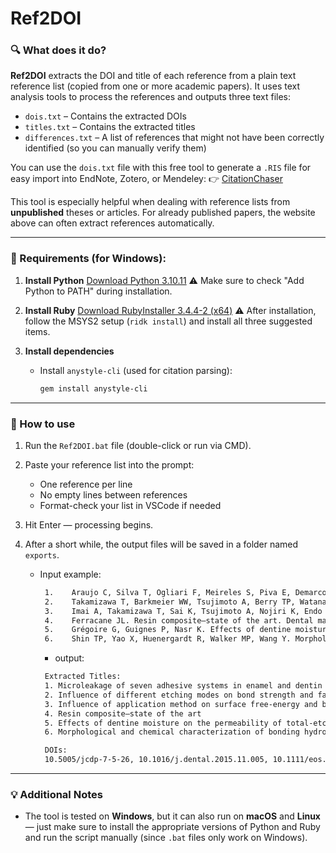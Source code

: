 # Ref2DOI
### 🔍 What does it do?

**Ref2DOI** extracts the DOI and title of each reference from a plain text reference list (copied from one or more academic papers). It uses text analysis tools to process the references and outputs three text files:

* `dois.txt` – Contains the extracted DOIs
* `titles.txt` – Contains the extracted titles
* `differences.txt` – A list of references that might not have been correctly identified (so you can manually verify them)

You can use the `dois.txt` file with this free tool to generate a `.RIS` file for easy import into EndNote, Zotero, or Mendeley:
👉 [CitationChaser](https://estech.shinyapps.io/citationchaser)

This tool is especially helpful when dealing with reference lists from **unpublished** theses or articles. For already published papers, the website above can often extract references automatically.

---

### 🧰 Requirements (for Windows):

1. **Install Python**
   [Download Python 3.10.11](https://www.python.org/downloads/release/python-31011/)
   ⚠️ Make sure to check "Add Python to PATH" during installation.

2. **Install Ruby**
   [Download RubyInstaller 3.4.4-2 (x64)](https://github.com/oneclick/rubyinstaller2/releases/download/RubyInstaller-3.4.4-2/rubyinstaller-devkit-3.4.4-2-x64.exe)
   ⚠️ After installation, follow the MSYS2 setup (`ridk install`) and install all three suggested items.

3. **Install dependencies**

   * Install `anystyle-cli` (used for citation parsing):

     ```bash
     gem install anystyle-cli
     ```

---

### 🚀 How to use

1. Run the `Ref2DOI.bat` file (double-click or run via CMD).
2. Paste your reference list into the prompt:
   * One reference per line
   * No empty lines between references
   * Format-check your list in VSCode if needed

3. Hit Enter — processing begins.
4. After a short while, the output files will be saved in a folder named `exports`.

   * Input example:
     ```bash
      1.	Araujo C, Silva T, Ogliari F, Meireles S, Piva E, Demarco F. Microleakage of seven adhesive systems in enamel and dentin. J Contemp Dent Pract. 2006;7(5):26-33.
      2.	Takamizawa T, Barkmeier WW, Tsujimoto A, Berry TP, Watanabe H, Erickson RL, et al. Influence of different etching modes on bond strength and fatigue strength to dentin using universal adhesive systems. Dental Materials. 2016;32(2):e9-e21.
      3.	Imai A, Takamizawa T, Sai K, Tsujimoto A, Nojiri K, Endo H, et al. Influence of application method on surface free‐energy and bond strength of universal adhesive systems to enamel. European Journal of Oral Sciences. 2017;125(5):385-95.
      4.	Ferracane JL. Resin composite—state of the art. Dental materials. 2011;27(1):29-38.
      5.	Grégoire G, Guignes P, Nasr K. Effects of dentine moisture on the permeability of total-etch and one-step self-etch adhesives. journal of dentistry. 2009;37(9):691-9.
      6.	Shin TP, Yao X, Huenergardt R, Walker MP, Wang Y. Morphological and chemical characterization of bonding hydrophobic adhesive to dentin using ethanol wet bonding technique. Dental Materials. 2009;25(8):1050-7.
     ```
     * output:
     ```bash
      Extracted Titles:
      1. Microleakage of seven adhesive systems in enamel and dentin
      2. Influence of different etching modes on bond strength and fatigue strength to dentin using universal adhesive systems
      3. Influence of application method on surface free‐energy and bond strength of universal adhesive systems to enamel
      4. Resin composite—state of the art
      5. Effects of dentine moisture on the permeability of total-etch and one-step self-etch adhesives
      6. Morphological and chemical characterization of bonding hydrophobic adhesive to dentin using ethanol wet bonding technique

      DOIs:
      10.5005/jcdp-7-5-26, 10.1016/j.dental.2015.11.005, 10.1111/eos.12361, 10.1016/j.dental.2010.10.020, 10.1016/j.jdent.2009.05.010, 10.1016/j.dental.2009.03.006
     ```

---

### 💡 Additional Notes

* The tool is tested on **Windows**, but it can also run on **macOS** and **Linux** — just make sure to install the appropriate versions of Python and Ruby and run the script manually (since `.bat` files only work on Windows).
